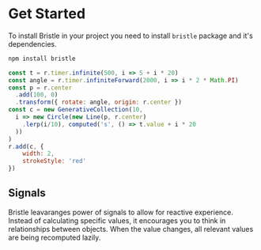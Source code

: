 <script setup>
import Example from './components/examples/HeroExample.vue'
import BCodeblock from './components/BristleCodeblock.vue'
import { Circle } from '../src/primitives/Circle'
import { Line } from '../src/primitives/Line'
import { computed } from 'signia'
import { GenerativeCollection } from '../src/primitives/GenerativeCollection'


const f = (r) => {
  const t = r.timer.infinite(500, i => 5 + i * 20)
  const angle = r.timer.infiniteForward(2000, i => i * 2 * Math.PI)
  const p = r.center.add(100, 0).transform({ rotate: angle, origin: r.center })
  const c = new GenerativeCollection(10, i => new Circle(new Line(p, r.center).lerp(i/10), computed('s', () => t.value + i * 20)))
  r.add(c, {
      width: 2,
      strokeStyle: 'red'
  })
}

</script>
# Get Started
To install Bristle in your project you need to install `bristle` package and it's dependencies.
```bash
npm install bristle
```
<BCodeblock>

```js
const t = r.timer.infinite(500, i => 5 + i * 20)
const angle = r.timer.infiniteForward(2000, i => i * 2 * Math.PI)
const p = r.center
  .add(100, 0)
  .transform({ rotate: angle, origin: r.center })
const c = new GenerativeCollection(10,
  i => new Circle(new Line(p, r.center)
    .lerp(i/10), computed('s', () => t.value + i * 20
  ))
)
r.add(c, {
    width: 2,
    strokeStyle: 'red'
})
```

</BCodeblock>

## Signals
Bristle leavaranges power of signals to allow for reactive experience. Instead of calculating specific values, it encourages you to think in relationships between objects. When the value changes, all relevant values are being recomputed lazily.